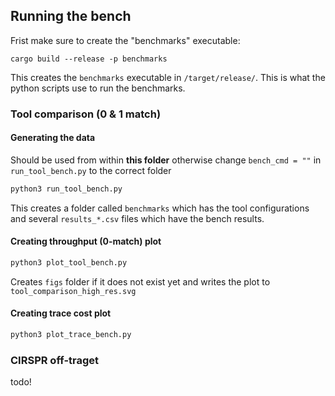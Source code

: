 

## Running the bench 
Frist make sure to create the "benchmarks" executable:

`cargo build --release -p benchmarks`

This creates the `benchmarks` executable in `/target/release/`.
This is what the python scripts use to run the benchmarks. 



### Tool comparison (0 & 1 match)

#### Generating the data
Should be used from within **this folder** otherwise change `bench_cmd = ""` in `run_tool_bench.py` to the correct folder
```bash
python3 run_tool_bench.py
```
This creates a folder called `benchmarks` which has the tool configurations and several `results_*.csv` files which have the bench results.

#### Creating throughput (0-match) plot
```bash
python3 plot_tool_bench.py
```
Creates `figs` folder if it does not exist yet and writes the plot to `tool_comparison_high_res.svg` 

#### Creating trace cost plot 
```bash
python3 plot_trace_bench.py
```

### CIRSPR off-traget
todo!